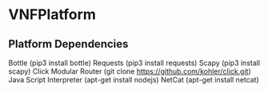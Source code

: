 # VNFPlatform

## Platform Dependencies
Bottle (pip3 install bottle)
Requests (pip3 install requests)
Scapy (pip3 install scapy)
Click Modular Router (git clone https://github.com/kohler/click.git)
Java Script Interpreter (apt-get install nodejs)
NetCat (apt-get install netcat)
